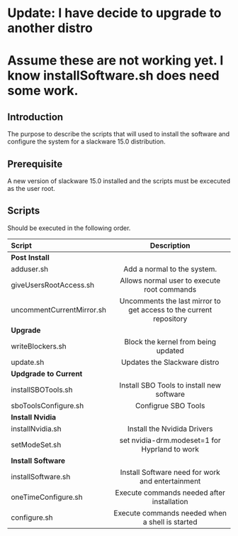 # Update: I have decide to upgrade to another distro
# Assume these are not working yet.  I know installSoftware.sh does need some work.

## Introduction
The purpose to describe the scripts that will used to install the software and configure the system 
for a slackware 15.0 distribution.

## Prerequisite
A new version of slackware 15.0 installed and the scripts must be excecuted as the user root.

## Scripts
Should be executed in the following order.

| Script                    | Description                                                        |
| :------------------       | :---------:                                                        |
| **Post Install**                                                                               |
| adduser.sh                | Add a normal to the system.                                        |
| giveUsersRootAccess.sh    | Allows normal user to execute root commands                        |  
| uncommentCurrentMirror.sh | Uncomments the last mirror to get access to the current repository | 
| **Upgrade**                                                                                    |         
| writeBlockers.sh          | Block the kernel from being updated                                |
| update.sh                 | Updates the Slackware distro                                       |
| **Updgrade to Current**                                                                        |
| installSBOTools.sh        | Install SBO Tools to install new software                          |
| sboToolsConfigure.sh      | Configrue SBO Tools                                                |
| **Install Nvidia**        |                                                                    | 
| installNvidia.sh          | Install the Nvidida Drivers                                        |
| setModeSet.sh             | set nvidia-drm.modeset=1 for Hyprland to work                      |
| **Install Software**                                                                           |
| installSoftware.sh        | Install Software need for work and entertainment                   |
| oneTimeConfigure.sh       | Execute commands needed after installation                         |
| configure.sh              | Execute commands needed when a shell is started                    |
